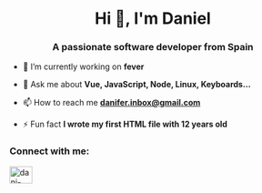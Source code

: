 <h1 align="center">Hi 👋, I'm Daniel</h1>
<h3 align="center">A passionate software developer from Spain</h3>

- 🔭 I’m currently working on **fever**

- 💬 Ask me about **Vue, JavaScript, Node, Linux, Keyboards...**

- 📫 How to reach me **danifer.inbox@gmail.com**

- ⚡ Fun fact **I wrote my first HTML file with 12 years old**

<h3 align="left">Connect with me:</h3>
<p align="left">
<a href="https://linkedin.com/in/dani-fer" target="blank"><img align="center" src="https://raw.githubusercontent.com/rahuldkjain/github-profile-readme-generator/master/src/images/icons/Social/linked-in-alt.svg" alt="dani-fer" height="30" width="40" /></a>
</p>
